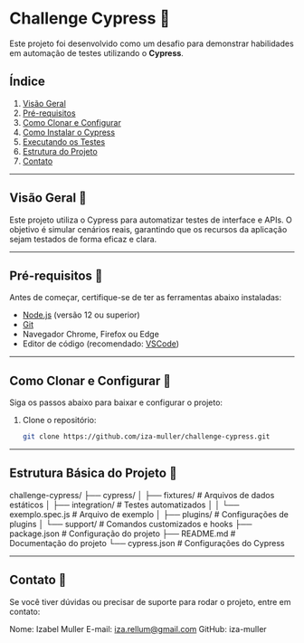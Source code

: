 # **Challenge Cypress** 🚀

Este projeto foi desenvolvido como um desafio para demonstrar habilidades em automação de testes utilizando o **Cypress**.

## **Índice**
1. [Visão Geral](#visão-geral)
2. [Pré-requisitos](#pré-requisitos)
3. [Como Clonar e Configurar](#como-clonar-e-configurar)
4. [Como Instalar o Cypress](#como-instalar-o-cypress)
5. [Executando os Testes](#executando-os-testes)
6. [Estrutura do Projeto](#estrutura-do-projeto)
7. [Contato](#contato)

---

## **Visão Geral** 🚀
Este projeto utiliza o Cypress para automatizar testes de interface e APIs. O objetivo é simular cenários reais, garantindo que os recursos da aplicação sejam testados de forma eficaz e clara.

---

## **Pré-requisitos** 🚀
Antes de começar, certifique-se de ter as ferramentas abaixo instaladas:

- [Node.js](https://nodejs.org/) (versão 12 ou superior)
- [Git](https://git-scm.com/)
- Navegador Chrome, Firefox ou Edge
- Editor de código (recomendado: [VSCode](https://code.visualstudio.com/))

---

## **Como Clonar e Configurar** 🚀
Siga os passos abaixo para baixar e configurar o projeto:

1. Clone o repositório:
   ```bash
   git clone https://github.com/iza-muller/challenge-cypress.git

---

## **Estrutura Básica do Projeto** 🚀
challenge-cypress/
├── cypress/
│   ├── fixtures/       # Arquivos de dados estáticos
│   ├── integration/    # Testes automatizados
│   │   └── exemplo.spec.js  # Arquivo de exemplo
│   ├── plugins/        # Configurações de plugins
│   └── support/        # Comandos customizados e hooks
├── package.json        # Configuração do projeto
├── README.md           # Documentação do projeto
└── cypress.json        # Configurações do Cypress

---

## **Contato** 🚀
Se você tiver dúvidas ou precisar de suporte para rodar o projeto, entre em contato:

Nome: Izabel Muller
E-mail: iza.rellum@gmail.com
GitHub: iza-muller
